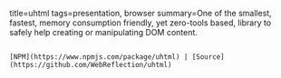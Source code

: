 title=uhtml
tags=presentation, browser
summary=One of the smallest, fastest, memory consumption friendly, yet zero-tools based, library to safely help creating or manipulating DOM content.
~~~~~~

[NPM](https://www.npmjs.com/package/uhtml) | [Source](https://github.com/WebReflection/uhtml)

